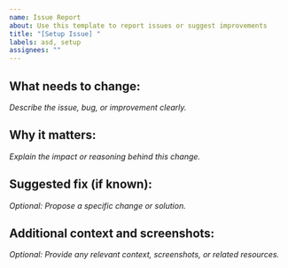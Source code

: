 ```yaml
---
name: Issue Report
about: Use this template to report issues or suggest improvements
title: "[Setup Issue] "
labels: asd, setup
assignees: ""
---
```


## What needs to change:

_Describe the issue, bug, or improvement clearly._

## Why it matters:

_Explain the impact or reasoning behind this change._

## Suggested fix (if known):

_Optional: Propose a specific change or solution._

## Additional context and screenshots:

_Optional: Provide any relevant context, screenshots, or related resources._
